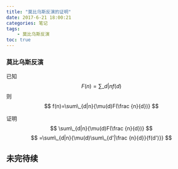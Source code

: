 ```yaml
---
title: "莫比乌斯反演的证明"
date: 2017-6-21 18:00:21
categories: 笔记
tags:
    - 莫比乌斯反演
toc: true
---
```


### 莫比乌斯反演

已知
$$ F(n)=\sum\_{d|n}{f(d)} $$
则  
$$ f(n)=\sum\_{d|n}{\mu(d)F(\frac {n}{d})} $$
<!--more--> 
证明
$$ \sum\_{d|n}{\mu(d)F(\frac {n}{d})} $$
$$ =\sum\_{d|n}{\mu(d)\sum\_{d'|\frac {n}{d}}{f(d')}} $$

## 未完待续
